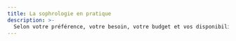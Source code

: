 ```yaml
---
title: La sophrologie en pratique
description: >-
  Selon votre préférence, votre besoin, votre budget et vos disponibilités, il vous est possible de pratiquer la sophrologie en séance individuelle, ou en séance de groupe.
---
```

